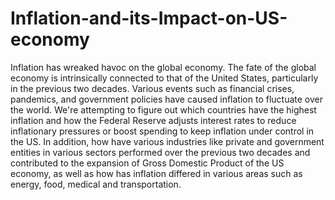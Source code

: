 # Inflation-and-its-Impact-on-US-economy
Inflation has wreaked havoc on the global economy. The fate of the global economy is intrinsically connected to that of the United States, particularly in the previous two decades. Various events such as financial crises, pandemics, and government policies have caused inflation to fluctuate over the world. We're attempting to figure out which countries have the highest inflation and how the Federal Reserve adjusts interest rates to reduce inflationary pressures or boost spending to keep inflation under control in the US. In addition, how have various industries like private and government entities in various sectors performed over the previous two decades and contributed to the expansion of Gross Domestic Product of the US economy, as well as how has inflation differed in various areas such as energy, food, medical and transportation.
